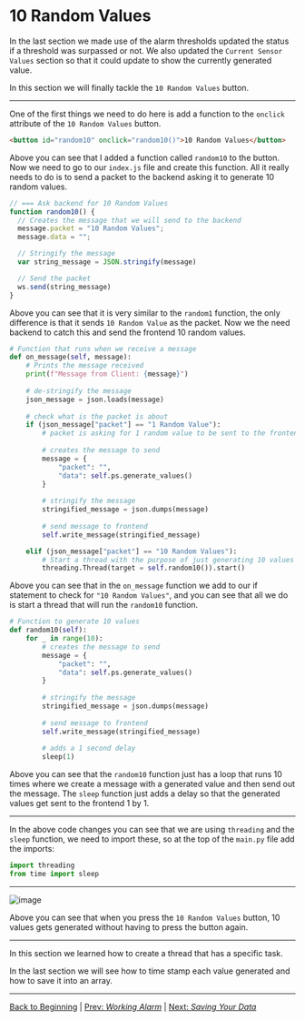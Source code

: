 # 10 Random Values

In the last section we made use of the alarm thresholds updated the status if 
a threshold was surpassed or not. We also updated the `Current Sensor Values` 
section so that it could update to show the currently generated value.

In this section we will finally tackle the `10 Random Values` button.

<hr>

One of the first things we need to do here is add a function to the `onclick` 
attribute of the `10 Random Values` button.

``` html
<button id="random10" onclick="random10()">10 Random Values</button>
```

Above you can see that I added a function called `random10` to the button. 
Now we need to go to our `index.js` file and create this function. All it 
really needs to do is to send a packet to the backend asking it to generate 
10 random values. 

``` javascript
// === Ask backend for 10 Random Values
function random10() {
  // Creates the message that we will send to the backend
  message.packet = "10 Random Values";
  message.data = "";

  // Stringify the message
  var string_message = JSON.stringify(message)

  // Send the packet
  ws.send(string_message)
}
```

Above you can see that it is very similar to the `random1` function, the only 
difference is that it sends `10 Random Value` as the packet. Now we the need 
backend to catch this and send the frontend 10 random values. 

``` python
# Function that runs when we receive a message
def on_message(self, message):
    # Prints the message received
    print(f"Message from Client: {message}")
    
    # de-stringify the message
    json_message = json.loads(message)
    
    # check what is the packet is about
    if (json_message["packet"] == "1 Random Value"):
        # packet is asking for 1 random value to be sent to the frontend
        
        # creates the message to send
        message = {
            "packet": "",
            "data": self.ps.generate_values()
        }
        
        # stringify the message
        stringified_message = json.dumps(message)
        
        # send message to frontend
        self.write_message(stringified_message)

    elif (json_message["packet"] == "10 Random Values"):
        # Start a thread with the purpose of just generating 10 values
        threading.Thread(target = self.random10()).start()
```

Above you can see that in the `on_message` function we add to our if 
statement to check for `"10 Random Values"`, and you can see that all we do is 
start a thread that will run the `random10` function. 

``` python
# Function to generate 10 values
def random10(self):
    for _ in range(10):
        # creates the message to send
        message = {
            "packet": "",
            "data": self.ps.generate_values()
        }
        
        # stringify the message
        stringified_message = json.dumps(message)
        
        # send message to frontend
        self.write_message(stringified_message)
        
        # adds a 1 second delay
        sleep(1)
```

Above you can see that the `random10` function just has a loop that runs 10 
times where we create a message with a generated value and then send out the 
message. The `sleep` function just adds a delay so that the generated values 
get sent to the frontend 1 by 1.

<hr>

In the above code changes you can see that we are using `threading` and the 
`sleep` function, we need to import these, so at the top of the `main.py` file 
add the imports:

``` python
import threading
from time import sleep
```

<hr>

![image](https://bit.ly/3sGDDUl)

Above you can see that when you press the `10 Random Values` button, 10 values 
gets generated without having to press the button again.

<hr>

In this section we learned how to create a thread that has a specific task. 

In the last section we will see how to time stamp each value generated and how to save it into an array.

<hr>

[Back to Beginning](/README.md) |
[Prev: *Working Alarm*](/docs/markdown/12_working_alarm.md) |
[Next: *Saving Your Data*](/docs/markdown/14_saving_data.md)